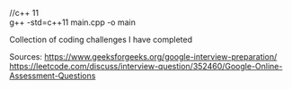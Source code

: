 //c++ 11<br />
g++ -std=c++11 main.cpp -o main<br />


Collection of coding challenges I have completed


Sources:
https://www.geeksforgeeks.org/google-interview-preparation/</br>
https://leetcode.com/discuss/interview-question/352460/Google-Online-Assessment-Questions</br>
